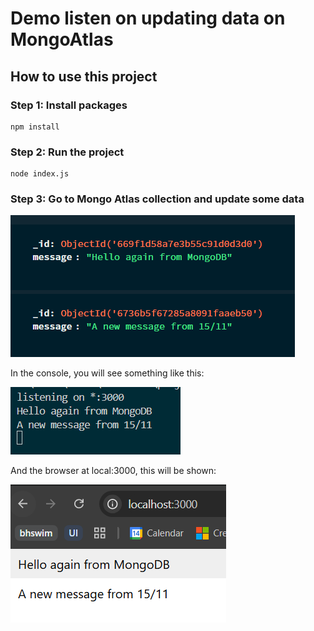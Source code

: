 # Demo listen on updating data on MongoAtlas

## How to use this project

### Step 1: Install packages

```shell
npm install
```

### Step 2: Run the project

```shell
node index.js
```

### Step 3: Go to Mongo Atlas collection and update some data

![alt text](assets/update-date-in-atlas.png)

In the console, you will see something like this:

![alt text](assets/result-in-console.png)

And the browser at local:3000, this will be shown:

![alt text](assets/result-in-browser.png)